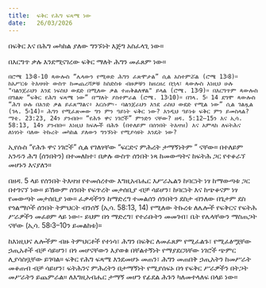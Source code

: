```yaml
---
title:  ፍቅር የሕግ ፍጻሜ ነው
date:   26/03/2026
---
```


በፍቅር እና በሕግ መካከል ያለው ግንኙነት እጅግ አስፈላጊ ነው።

በእርግጥ ቃሉ እንደሚናገረው ፍቅር ማለት ሕግን መፈጸም ነው።

`በሮሜ 13፡8-10 ጳውሎስ “ሌላውን የሚወድ ሕግን ፈጽሞታል” ሲል አስተምሯል (ሮሜ 13፡8)። ከአሥርቱ ትእዛዛት ውስጥ ከመጨረሻዎቹ ከስድስቱ ብዙዎቹን ከዘረዘረ በኋላ፣ ጳውሎስ እነዚህ ሁሉ "ባልንጀራህን እንደ ነፍስህ ውደድ በሚለው ቃል ተጠቅልለዋል" ይላል (ሮሜ. 13፡9)። በእርግጥም ጳውሎስ በግልጽ “ፍቅር የሕግ ፍጻሜ ነው” በማለት ያስተምራል (ሮሜ. 13፡10)። በገላ. 5፡ 14 ደግሞ ጳውሎስ “ሕግ ሁሉ በአንድ ቃል ይፈጸማልና፥ እርሱም፡- ባልንጀራህን እንደ ራስህ ውደድ የሚል ነው” ሲል ገልጿል (ገላ. 5፡14)። ሕግን የሚፈጽመው ግን ምን ዓይነት ፍቅር ነው? እንዲህ ዓይነቱ ፍቅር ምን ይመስላል? ማቴ. 23:23, 24ን ያንብቡ። “የሕጉ ዋና ነገሮች” ምንድን ናቸው? ዘዳ. 5:12–15ን እና ኢሳ. 58:13, 14ን ያንብቡ። እነዚህ ክፍሎች በሕጉ (በተለይም በሰንበት ትእዛዝ) እና አምላክ ለፍትሕና ለነፃነት ባለው ትኩረት መካከል ያለውን ግንኙነት የሚያሳዩት እንዴት ነው?`


ኢየሱስ “የሕጉ ዋና ነገሮች” ሲል የገለፃቸው “ፍርድና ምሕረት ታማኝነትም ” ናቸው። በተለይም አንዱን ሕግ (ሰንበትን) በተመለከተ፣ በቃሉ ውስጥ ሰንበት ነጻ ከመውጣትና ከፍትሕ ጋር የተቆራኘ መሆኑን እናያለን።

በዘዳ. 5 ላይ የሰንበት ትእዛዝ የተመሰረተው እግዚአብሔር እሥራኤልን ከባርነት ነፃ ከማውጣቱ ጋር በተገናኘ ነው። ይኸውም ሰንበት የፍጥረት መታሰቢያ ብቻ ሳይሆን፣ ከባርነት እና ከጭቆናም ነፃ የመውጣት መታሰቢያ ነው። ፈቃዳችንን ከማድረግ ተመልሰን ሰንበትን ደስታ ብንለው በጌታም ደስ የጎልማሶች ሰንበት ትምህርት ብንሰኝ (ኢሳ. 58:13, 14) የሚለው ትኩረቱ ለሌሎች የፍቅርና የፍትሕ ሥራዎችን መፈፀም ላይ ነው፡- ይህም በጎ ማድረግ፣ የተራቡትን መመገብ፣ ቤት የሌላቸውን ማስጠጋት ናቸው (ኢሳ. 58፡3–10ን ይመልከቱ)።

ከእነዚህና ሌሎችም ብዙ ትምህርቶች የተነሳ፣ ሕግን በፍቅር ለመፈጸም የሚፈልጉ፣ የሚፈፅሟቸው ኃጢአቶች ብቻ ሳይሆን፣ በጎ መሆናቸውን እያወቁ በቸልተኝነት የማያደርጓቸው ነገሮች ጭምር ሊያሳስቧቸው ይገባል። ፍቅር የሕግ ፍጻሜ እንደመሆኑ መጠን፣ ሕግን መጠበቅ ኃጢአትን ከመሥራት መቆጠብ ብቻ ሳይሆን፣ ፍትሕንና ምሕረትን በታማኝነት የሚያሰፍኑ በጎ የፍቅር ሥራዎችን በትጋት መሥራትን ይጨምራል። ለእግዚአብሔር ታማኝ መሆን የፊደል ሕጉን ካለመተላለፍ በላይ ነው።
